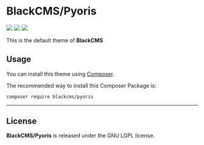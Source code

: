 # BlackCMS/Pyoris

<p>
    <a href="https://img.shields.io/github/license/blackcms/pyoris"><img src="https://img.shields.io/github/license/blackcms/pyoris"></a>
    <a href="https://img.shields.io/github/forks/blackcms/pyoris"><img src="https://img.shields.io/github/forks/blackcms/pyoris"></a>
    <a href="https://img.shields.io/github/issues/blackcms/pyoris"><img src="https://img.shields.io/github/issues/blackcms/pyoris"></a>
</p>

This is the default theme of **BlackCMS**

## Usage

You can install this theme using [Composer](https://getcomposer.org).

The recommended way to install this Composer Package is:

```sh
composer require blackcms/pyoris
```

---

## License

**BlackCMS/Pyoris** is released under the GNU LGPL license.
